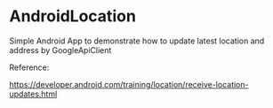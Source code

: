 AndroidLocation
===============

Simple Android App to demonstrate how to update latest location and address by GoogleApiClient

Reference:

https://developer.android.com/training/location/receive-location-updates.html
